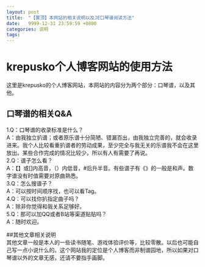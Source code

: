 ```yaml
---
layout: post
title:  "【置顶】本网站的相关说明以及JE口琴谱阅读方法"
date:   9999-12-31 23:59:59 +0800
categories: 说明
tags: 
---
```

# krepusko个人博客网站的使用方法   
这里是krepusko的个人博客网站，本网站的内容分为两个部分：口琴谱，以及其他。  
  
## 口琴谱的相关Q&A  
1.Q：口琴谱的收录标准是什么？  
A：由我独立扒谱；或者原乐谱十分简陋、错漏百出，由我独立完善的，就会收录进来。我个人比较看重扒谱者的劳动成果，至少完全与我无关的乐谱我不会在这里放出。某些合作完成的情况比较少，所以有人有需要了再说。  
2.Q：谱子怎么看？  
A：【】或[]内高音，（）内低音，#后升半音。有些谱子有《》的一般是和声。数字谱没有时值需要对原曲熟悉。  
3.Q：怎么搜谱子？  
A：可以按时间顺序找，也可以看Tag。  
4.Q：可以找你扒指定曲子吗？  
A：除非你觉得和我关系足够好。  
5.Q：那可以加QQ或者B站等渠道贴贴吗？  
A：随时欢迎。  

##其他文章相关说明  
其他文章一般是本人的一些读书随笔、游戏体验评价等，比较零散。以后也可能自己写一点小说什么的。这个网站我的定位是个人博客而非制谱园地，所以如果对口琴谱以外的文章无感，还请不要指手画脚。  